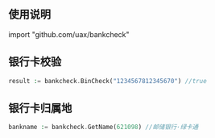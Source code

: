 ## 使用说明
import "github.com/uax/bankcheck"
## 银行卡校验
```php
result := bankcheck.BinCheck("1234567812345670") //true
```
## 银行卡归属地
```php
bankname := bankcheck.GetName(621098) //邮储银行·绿卡通
```
